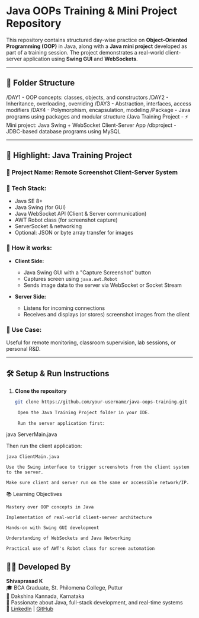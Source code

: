 # Java OOPs Training & Mini Project Repository

This repository contains structured day-wise practice on **Object-Oriented Programming (OOP)** in Java, along with a **Java mini project** developed as part of a training session. The project demonstrates a real-world client-server application using **Swing GUI** and **WebSockets**.

---

## 📁 Folder Structure

/DAY1 - OOP concepts: classes, objects, and constructors
/DAY2 - Inheritance, overloading, overriding
/DAY3 - Abstraction, interfaces, access modifiers
/DAY4 - Polymorphism, encapsulation, modeling
/Package - Java programs using packages and modular structure
/Java Training Project - ⚡ Mini project: Java Swing + WebSocket Client-Server App
/dbproject - JDBC-based database programs using MySQL

---

## 🚀 Highlight: Java Training Project

### 🎯 **Project Name:** Remote Screenshot Client-Server System

### 🧩 **Tech Stack:**
- Java SE 8+
- Java Swing (for GUI)
- Java WebSocket API (Client & Server communication)
- AWT Robot class (for screenshot capture)
- ServerSocket & networking
- Optional: JSON or byte array transfer for images

### 🧠 **How it works:**

- **Client Side:**
  - Java Swing GUI with a "Capture Screenshot" button
  - Captures screen using `java.awt.Robot`
  - Sends image data to the server via WebSocket or Socket Stream

- **Server Side:**
  - Listens for incoming connections
  - Receives and displays (or stores) screenshot images from the client

### 📸 **Use Case:**
Useful for remote monitoring, classroom supervision, lab sessions, or personal R&D.

---

## 🛠 Setup & Run Instructions

1. **Clone the repository**
   ```bash
   git clone https://github.com/your-username/java-oops-training.git

    Open the Java Training Project folder in your IDE.

    Run the server application first:

java ServerMain.java

Then run the client application:

    java ClientMain.java

    Use the Swing interface to trigger screenshots from the client system to the server.

    Make sure client and server run on the same or accessible network/IP.

📚 Learning Objectives

    Mastery over OOP concepts in Java

    Implementation of real-world client-server architecture

    Hands-on with Swing GUI development

    Understanding of WebSockets and Java Networking

    Practical use of AWT's Robot class for screen automation


## 👨‍💻 Developed By

**Shivaprasad K**  
🎓 BCA Graduate, St. Philomena College, Puttur  
📍 Dakshina Kannada, Karnataka  
🧠 Passionate about Java, full-stack development, and real-time systems  
🔗 [LinkedIn](https://www.linkedin.com/in/your-profile) | [GitHub](https://github.com/your-username)
